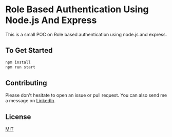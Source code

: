 # Role Based Authentication Using Node.js And Express

This is a small POC on Role based authentication using node.js and express.

## To Get Started

```bash
npm install
npm run start
```

## Contributing

Please don't hesitate to open an issue or pull request. You can also send me a message on [LinkedIn](https://www.linkedin.com/in/rutuparna-rout/).

## License

[MIT](https://choosealicense.com/licenses/mit/)